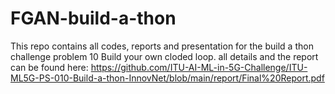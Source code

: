 # FGAN-build-a-thon

This repo contains all codes, reports and presentation for the build a thon challenge problem 10 Build your own cloded loop.
all details and the report can be found here:
https://github.com/ITU-AI-ML-in-5G-Challenge/ITU-ML5G-PS-010-Build-a-thon-InnovNet/blob/main/report/Final%20Report.pdf
